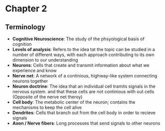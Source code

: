 # Chapter 2
## Terminology
- **Cognitive Neuroscience**: The study of the phsyological basis of cognition
- **Levels of analysis**: Refers to the idea tat the topic can be studied in a number of different ways, with each approach contributing to its own dimension to our understanding
- **Neurons**: Cells that create and transmit information about what we experience and know
- **Nerve net**: A network of a continious, highway-like system connecting neurons together
- **Neuron doctrine**: The idea that an individual cell tramits signals in the nervous system. and that these cells are not continious with out cells (Opposite of the nerve net theroy)
- **Cell body**: The metabolic center of the neuron; contains the mechanisms to keep the cell alive
- **Dendrites**: Cells that branch out from the cell body in order to recieve signals
- **Axon / Nerve fibers**: Long processes that send signals to other neurons
